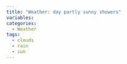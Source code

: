 ```yaml
---
title: "Weather: day partly sunny showers"
variables:
categories:
  - Weather
tags:
  - clouds
  - rain
  - sun
---
```

